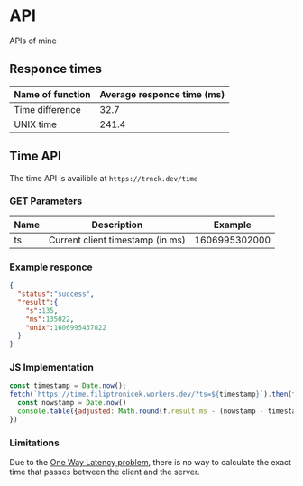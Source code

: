 # API
APIs of mine

## Responce times
| Name of function | Average responce time (ms) |
|------------------|-----------------------|
| Time difference  | 32.7 |
| UNIX time | 241.4 |

## Time API
The time API is availible at `https://trnck.dev/time`

### GET Parameters
| Name | Description | Example |
|------|-------------|---------|
| ts   | Current client timestamp (in ms) | 1606995302000 |

### Example responce 
```json
{
  "status":"success",
  "result":{
    "s":135,
    "ms":135022,
    "unix":1606995437022
  }
}
```

### JS Implementation
```js
const timestamp = Date.now();
fetch(`https://time.filiptronicek.workers.dev/?ts=${timestamp}`).then(f => f.json()).then(f => {
  const nowstamp = Date.now()  
  console.table({adjusted: Math.round(f.result.ms - (nowstamp - timestamp) / 2), raw: f.result.ms})
})
```


### Limitations
Due to the [One Way Latency problem](http://twistedoakstudios.com/blog/Post2353_when-one-way-latency-doesnt-matter), there is no way to calculate the exact time that passes between the client and the server.
